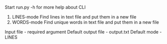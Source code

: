 Start run.py -h for more help about CLI

1) LINES-mode  Find lines in text file and put them in a new file
2) WORDS-mode  Find unique words in text file and put them in a new file

Input file - required argument
Default output file - output.txt
Default mode - LINES
